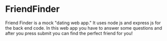 # FriendFinder

Friend Finder is a mock "dating web app." It uses node js and express js for the back end code. In this web app you have to answer some questions and after you press submit you can find the perfect friend for you!